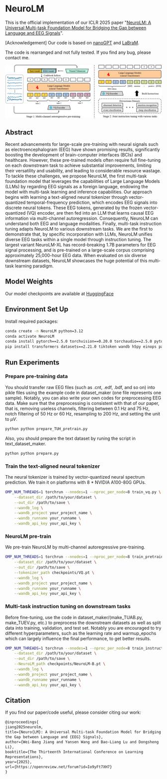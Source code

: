 # NeuroLM
This is the official implementation of our ICLR 2025 paper "[NeuroLM: A Universal Multi-task Foundation Model for Bridging the Gap between Language and EEG Signals](https://openreview.net/forum?id=Io9yFt7XH7)".

\[Acknowledgement\] Our code is based on [nanoGPT](https://github.com/karpathy/nanoGPT) and [LaBraM](https://github.com/935963004/LaBraM).

The code is rearranged and not fully tested. If you find any bug, please contact me.

![neurolm](assets/neurolm.png)
## Abstract
Recent advancements for large-scale pre-training with neural signals such as electroencephalogram (EEG) have shown promising results, significantly boosting the development of brain-computer interfaces (BCIs) and healthcare. However, these pre-trained models often require full fine-tuning on each downstream task to achieve substantial improvements, limiting their versatility and usability, and leading to considerable resource wastage. To tackle these challenges, we propose NeuroLM, the first multi-task foundation model that leverages the capabilities of Large Language Models (LLMs) by regarding EEG signals as a foreign language, endowing the model with multi-task learning and inference capabilities. Our approach begins with learning a text-aligned neural tokenizer through vector-quantized temporal-frequency prediction, which encodes EEG signals into discrete neural tokens. These EEG tokens, generated by the frozen vector-quantized (VQ) encoder, are then fed into an LLM that learns causal EEG information via multi-channel autoregression. Consequently, NeuroLM can understand both EEG and language modalities. Finally, multi-task instruction tuning adapts NeuroLM to various downstream tasks. We are the first to demonstrate that, by specific incorporation with LLMs, NeuroLM unifies diverse EEG tasks within a single model through instruction tuning. The largest variant NeuroLM-XL has record-breaking 1.7B parameters for EEG signal processing, and is pre-trained on a large-scale corpus comprising approximately 25,000-hour EEG data. When evaluated on six diverse downstream datasets, NeuroLM showcases the huge potential of this multi-task learning paradigm.
## Model Weights
Our model checkpoints are available at [HuggingFace](https://huggingface.co/Weibang/NeuroLM)
## Environment Set Up
Install required packages:
```bash
conda create -n NeuroLM python=3.12
conda activate NeuroLM
conda install pytorch==2.5.0 torchvision==0.20.0 torchaudio==2.5.0 pytorch-cuda=12.4 -c pytorch -c nvidia
pip install transformers datasets==2.21.0 tiktoken wandb h5py einops pandas scikit-learn
```
## Run Experiments
### Prepare pre-training data
You should transfer raw EEG files (such as .cnt, .edf, .bdf, and so on) into pikle files using the example code in dataset_maker (one file represents one sample). Notably, you can also write your own codes for preprocessing EEG data. Make sure that the preprocessing is consistent with that of our paper, that is, removing useless channels, filtering between 0.1 Hz and 75 Hz, notch filtering of 50 Hz or 60 Hz, resampling to 200 Hz, and setting the unit to $\mu V$.
```bash
python python prepare_TUH_pretrain.py
```
Also, you should prepare the text dataset by runing the script in text_dataset_maker.
```bash
python python prepare.py
```
### Train the text-aligned neural tokenizer
The neural tokenizer is trained by vector-quantized neural spectrum prediction. We train it on platforms with 8 * NVIDIA A100-80G GPUs.
```bash
OMP_NUM_THREADS=1 torchrun --nnodes=1 --nproc_per_node=8 train_vq.py \
    --dataset_dir /path/to/your/dataset \
    --out_dir /path/to/save \
    --wandb_log \
    --wandb_project your_project_name \
    --wandb_runname your_runname \
    --wandb_api_key your_api_key \
```
### NeuroLM pre-train
We pre-train NeuroLM by multi-channel autoregressive pre-training.
```bash
OMP_NUM_THREADS=1 torchrun --nnodes=1 --nproc_per_node=8 train_pretrain.py \
    --dataset_dir /path/to/your/dataset \
    --out_dir /path/to/save \
    --tokenizer_path checkpoints/VQ.pt \
    --wandb_log \
    --wandb_project your_project_name \
    --wandb_runname your_runname \
    --wandb_api_key your_api_key \
```
### Multi-task instruction tuning on downstream tasks
Before fine-tuning, use the code in dataset_maker/(make_TUAB.py, make_TUEV.py, etc.) to preprocess the downstream datasets as well as split data into training, validation, and test set. Notably you are encouraged to try different hyperparameters, such as the learning rate and warmup_epochs which can largely influence the final performance, to get better results.
```bash
OMP_NUM_THREADS=1 torchrun --nnodes=1 --nproc_per_node=8 train_instruction.py \
    --dataset_dir /path/to/your/dataset \
    --out_dir /path/to/save \
    --NeuroLM_path checkpoints/NeuroLM-B.pt \
    --wandb_log \
    --wandb_project your_project_name \
    --wandb_runname your_runname \
    --wandb_api_key your_api_key \
```
## Citation
If you find our paper/code useful, please consider citing our work:
```
@inproceedings{
jiang2025neurolm,
title={Neuro{LM}: A Universal Multi-task Foundation Model for Bridging the Gap between Language and {EEG} Signals},
author={Wei-Bang Jiang and Yansen Wang and Bao-Liang Lu and Dongsheng Li},
booktitle={The Thirteenth International Conference on Learning Representations},
year={2025},
url={https://openreview.net/forum?id=Io9yFt7XH7}
}
```
